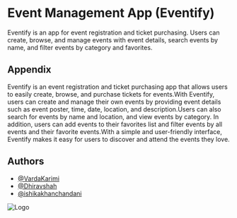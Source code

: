 
# Event Management App (Eventify)

Eventify is an app for event registration and ticket purchasing. Users can create, browse, and manage events with event details, search events by name, and filter events by category and favorites.


## Appendix

Eventify is an event registration and ticket purchasing app that allows users to easily create, browse, and purchase tickets for events.With Eventify, users can create and manage their own events by providing event details such as event poster, time, date, location, and description.Users can also search for events by name and location, and view events by category. In addition, users can add events to their favorites list and filter events by all events and their favorite events.With a simple and user-friendly interface, Eventify makes it easy for users to discover and attend the events they love. 


## Authors

- [@VardaKarimi](https://github.com/VardaKarimi)
- [@Dhiravshah](https://github.com/Dhiravshah)
- [@ishikakhanchandani](https://github.com/ishikakhanchandani)




![Logo](https://raw.githubusercontent.com/VardaKarimi/git-test/master/eventify-high-resolution-logo-color-on-transparent-background%20(2).png?token=GHSAT0AAAAAAB6JJ22G6KBCVZARXXDPCXJEZCSGEDQ)

